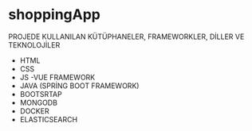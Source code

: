 # shoppingApp
PROJEDE KULLANILAN KÜTÜPHANELER, FRAMEWORKLER, DİLLER VE TEKNOLOJİLER
- HTML
- CSS
- JS -VUE FRAMEWORK
- JAVA (SPRİNG BOOT FRAMEWORK)
- BOOTSRTAP
- MONGODB
- DOCKER
- ELASTICSEARCH
